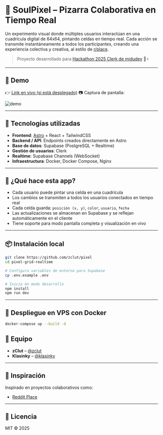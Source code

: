 # 👾 SoulPixel – Pizarra Colaborativa en Tiempo Real

Un experimento visual donde múltiples usuarios interactúan en una cuadrícula digital de 64x64, pintando celdas en tiempo real. Cada acción se transmite instantáneamente a todos los participantes, creando una experiencia colectiva y creativa, al estilo de [r/place](https://en.wikipedia.org/wiki/Reddit_Place).

> Proyecto desarrollado para [Hackathon 2025 Clerk de midudev](https://github.com/midudev/hackaton-clerk-2025) 🧠⚡

---

## 🚀 Demo

👉 [Link en vivo (si está desplegado)](https://klasinky.soulpixel.com)
📷 Captura de pantalla:

![demo](./screenshot.png)

---

## 💠 Tecnologías utilizadas

* **Frontend**: [Astro](https://astro.build/) + React + TailwindCSS
* **Backend / API**: Endpoints creados directamente en Astro
* **Base de datos**: Supabase (PostgreSQL + Realtime)
* **Gestión de usuarios**: Clerk
* **Realtime**: Supabase Channels (WebSocket)
* **Infraestructura**: Docker, Docker Compose, Nginx

---

## 🎯 ¿Qué hace esta app?

* Cada usuario puede pintar una celda en una cuadrícula
* Los cambios se transmiten a todos los usuarios conectados en tiempo real
* Cada celda guarda: `posición (x, y)`, `color`, `usuario`, `fecha`
* Las actualizaciones se almacenan en Supabase y se reflejan automáticamente en el cliente
* Tiene soporte para modo pantalla completa y visualización en vivo

---

## 📦 Instalación local

```bash
git clone https://github.com/zclut/pixel
cd pixel-grid-realtime

# Configura variables de entorno para Supabase
cp .env.example .env

# Inicia en modo desarrollo
npm install
npm run dev
```

---

## 🚢 Despliegue en VPS con Docker

```bash
docker-compose up --build -d
```
## 🤝 Equipo

* **zClut** – [@zclut](https://github.com/zclut)
* **Klasinky** – [@klasinky](https://github.com/klasinky)

---

## 🧠 Inspiración

Inspirado en proyectos colaborativos como:

* [Reddit Place](https://www.reddit.com/r/place/)

---

## 📜 Licencia

MIT © 2025
